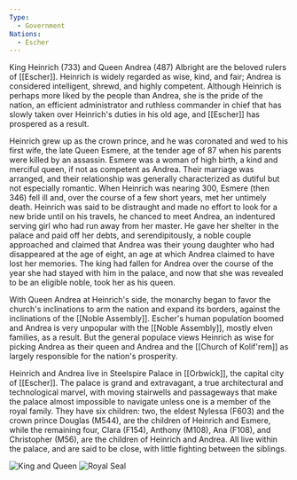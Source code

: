 ```yaml
---
Type:
  - Government
Nations:
  - Escher
---
```

King Heinrich (733) and Queen Andrea (487) Albright are the beloved rulers of [[Escher]]. Heinrich is widely regarded as wise, kind, and fair; Andrea is considered intelligent, shrewd, and highly competent. Although Heinrich is perhaps more liked by the people than Andrea, she is the pride of the nation, an efficient administrator and ruthless commander in chief that has slowly taken over Heinrich's duties in his old age, and [[Escher]] has prospered as a result.

Heinrich grew up as the crown prince, and he was coronated and wed to his first wife, the late Queen Esmere, at the tender age of 87 when his parents were killed by an assassin. Esmere was a woman of high birth, a kind and merciful queen, if not as competent as Andrea. Their marriage was arranged, and their relationship was generally characterized as dutiful but not especially romantic. When Heinrich was nearing 300, Esmere (then 346) fell ill and, over the course of a few short years, met her untimely death. Heinrich was said to be distraught and made no effort to look for a new bride until on his travels, he chanced to meet Andrea, an indentured serving girl who had run away from her master. He gave her shelter in the palace and paid off her debts, and serendipitously, a noble couple approached and claimed that Andrea was their young daughter who had disappeared at the age of eight, an age at which Andrea claimed to have lost her memories. The king had fallen for Andrea over the course of the year she had stayed with him in the palace, and now that she was revealed to be an eligible noble, took her as his queen.

With Queen Andrea at Heinrich's side, the monarchy began to favor the church's inclinations to arm the nation and expand its borders, against the inclinations of the [[Noble Assembly]]. Escher's human population boomed and Andrea is very unpopular with the [[Noble Assembly]], mostly elven families, as a result. But the general populace views Heinrich as wise for picking Andrea as their queen and Andrea and the [[Church of Kolif'rem]] as largely responsible for the nation's prosperity.

Heinrich and Andrea live in Steelspire Palace in [[Orbwick]], the capital city of [[Escher]]. The palace is grand and extravagant, a true architectural and technological marvel, with moving stairwells and passageways that make the palace almost impossible to navigate unless one is a member of the royal family. They have six children: two, the eldest Nylessa (F603) and the crown prince Douglas (M544), are the children of Heinrich and Esmere, while the remaining four, Clara (F154), Anthony (M108), Ana (F108), and Christopher (M56), are the children of Heinrich and Andrea. All live within the palace, and are said to be close, with little fighting between the siblings.

![King and Queen](https://www.worldanvil.com/uploads/images/aa93db9d60203555fdfe8a5288d8ecb6.png) ![Royal Seal](https://www.worldanvil.com/uploads/images/317b3d5e1be2b932a13644700b7ab0fc.png)